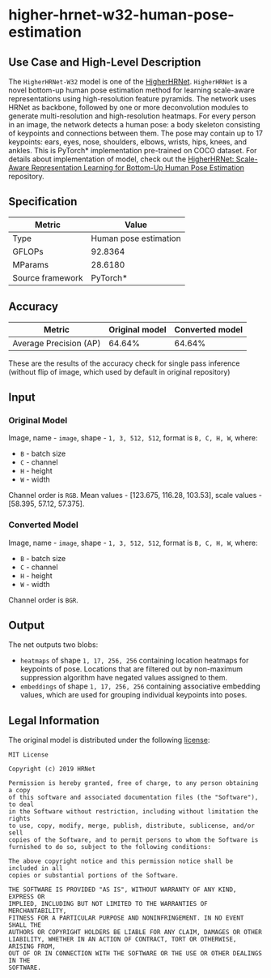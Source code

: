 # higher-hrnet-w32-human-pose-estimation

## Use Case and High-Level Description

The `HigherHRNet-W32` model is one of the [HigherHRNet](https://arxiv.org/pdf/1908.10357).
`HigherHRNet` is a novel bottom-up human pose
estimation method for learning scale-aware representations using high-resolution feature pyramids. The network uses HRNet as backbone, followed by one or more deconvolution modules to generate multi-resolution and high-resolution heatmaps. For every person in an image, the network detects a human pose: a body skeleton consisting of keypoints and connections between them. The pose may contain up to 17 keypoints: ears, eyes, nose, shoulders, elbows, wrists, hips, knees, and ankles.
This is PyTorch\* implementation pre-trained on COCO dataset.
For details about implementation of model, check out the [HigherHRNet: Scale-Aware Representation Learning for Bottom-Up Human Pose Estimation](https://github.com/HRNet/HigherHRNet-Human-Pose-Estimation) repository.

## Specification

| Metric            | Value                  |
|-------------------|------------------------|
| Type              | Human pose estimation  |
| GFLOPs            | 92.8364                |
| MParams           | 28.6180                |
| Source framework  | PyTorch\*              |

## Accuracy

| Metric                     | Original model    | Converted model |
| -------------------------- | ----------------- | --------------- |
| Average Precision (AP)     | 64.64%            | 64.64%          |

These are the results of the accuracy check for single pass inference (without flip of image, which used by default in original repository)

## Input

### Original Model

Image, name - `image`,  shape - `1, 3, 512, 512`, format is `B, C, H, W`, where:

- `B` - batch size
- `C` - channel
- `H` - height
- `W` - width

Channel order is `RGB`. Mean values - [123.675, 116.28, 103.53], scale values - [58.395, 57.12, 57.375].

### Converted Model

Image, name - `image`,  shape - `1, 3, 512, 512`, format is `B, C, H, W`, where:

- `B` - batch size
- `C` - channel
- `H` - height
- `W` - width

Channel order is `BGR`.

## Output

The net outputs two blobs:

- `heatmaps` of shape `1, 17, 256, 256` containing location heatmaps for keypoints of pose. Locations that are filtered out by non-maximum suppression algorithm have negated values assigned to them.
- `embeddings` of shape `1, 17, 256, 256` containing associative embedding values, which are used for grouping individual keypoints into poses.

## Legal Information

The original model is distributed under the following
[license](https://raw.githubusercontent.com/HRNet/HigherHRNet-Human-Pose-Estimation/master/LICENSE):

```
MIT License

Copyright (c) 2019 HRNet

Permission is hereby granted, free of charge, to any person obtaining a copy
of this software and associated documentation files (the "Software"), to deal
in the Software without restriction, including without limitation the rights
to use, copy, modify, merge, publish, distribute, sublicense, and/or sell
copies of the Software, and to permit persons to whom the Software is
furnished to do so, subject to the following conditions:

The above copyright notice and this permission notice shall be included in all
copies or substantial portions of the Software.

THE SOFTWARE IS PROVIDED "AS IS", WITHOUT WARRANTY OF ANY KIND, EXPRESS OR
IMPLIED, INCLUDING BUT NOT LIMITED TO THE WARRANTIES OF MERCHANTABILITY,
FITNESS FOR A PARTICULAR PURPOSE AND NONINFRINGEMENT. IN NO EVENT SHALL THE
AUTHORS OR COPYRIGHT HOLDERS BE LIABLE FOR ANY CLAIM, DAMAGES OR OTHER
LIABILITY, WHETHER IN AN ACTION OF CONTRACT, TORT OR OTHERWISE, ARISING FROM,
OUT OF OR IN CONNECTION WITH THE SOFTWARE OR THE USE OR OTHER DEALINGS IN THE
SOFTWARE.
```
